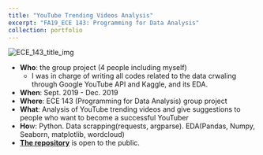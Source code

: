 ```yaml
---
title: "YouTube Trending Videos Analysis"
excerpt: "FA19_ECE 143: Programming for Data Analysis"
collection: portfolio
---
```

![ECE_143_title_img](https://user-images.githubusercontent.com/58493928/116166181-4cee3080-a6b2-11eb-95cd-a1bbd0afe754.png)
- **Who**: the group project (4 people including myself)
  - I was in charge of writing all codes related to the data crwaling through Google YouTube API and Kaggle, and its EDA.
- **When**: Sept. 2019 - Dec. 2019
- **Where**: ECE 143 (Programming for Data Analysis) group project
- **What**: Analysis of YouTube trending videos and give suggestions to people who want to become a successful YouTuber
- **Ho**w: Python. Data scrapping(requests, argparse). EDA(Pandas, Numpy, Seaborn, matplotlib, wordcloud)
- **[The repository](https://github.com/haenara-shin/YouTube-Trending-Videos-Analysis-Team15-FA19.git)** is open to the public.
